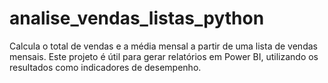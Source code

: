 # analise_vendas_listas_python
Calcula o total de vendas e a média mensal a partir de uma lista de vendas mensais. Este projeto é útil para gerar relatórios em Power BI, utilizando os resultados como indicadores de desempenho.
